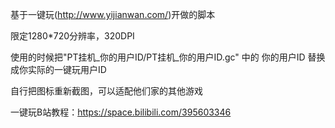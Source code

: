 基于一键玩(http://www.yijianwan.com/)开做的脚本

限定1280*720分辨率，320DPI



使用的时候把"PT挂机_你的用户ID/PT挂机_你的用户ID.gc" 中的 你的用户ID 替换成你实际的一键玩用户ID


自行把图标重新截图，可以适配他们家的其他游戏

一键玩B站教程：https://space.bilibili.com/395603346
